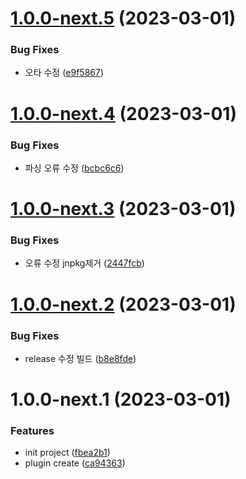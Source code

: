 # [1.0.0-next.5](https://github.com/jl917/vite-plugin-jsx-remove-attrs/compare/v1.0.0-next.4...v1.0.0-next.5) (2023-03-01)


### Bug Fixes

* 오타 수정 ([e9f5867](https://github.com/jl917/vite-plugin-jsx-remove-attrs/commit/e9f586732623f7c9fc590e88bd5f362c38ad5016))

# [1.0.0-next.4](https://github.com/jl917/vite-plugin-jsx-remove-attrs/compare/v1.0.0-next.3...v1.0.0-next.4) (2023-03-01)


### Bug Fixes

* 파싱 오류 수정 ([bcbc6c6](https://github.com/jl917/vite-plugin-jsx-remove-attrs/commit/bcbc6c6613f5b4c3c092de1a036d5ca1a960a292))

# [1.0.0-next.3](https://github.com/jl917/vite-plugin-jsx-remove-attrs/compare/v1.0.0-next.2...v1.0.0-next.3) (2023-03-01)


### Bug Fixes

* 오류 수정 jnpkg제거 ([2447fcb](https://github.com/jl917/vite-plugin-jsx-remove-attrs/commit/2447fcb0511a7291e5b9a82a9dc7f52f47cb28b1))

# [1.0.0-next.2](https://github.com/jl917/vite-plugin-jsx-remove-attrs/compare/v1.0.0-next.1...v1.0.0-next.2) (2023-03-01)


### Bug Fixes

* release 수정 빌드 ([b8e8fde](https://github.com/jl917/vite-plugin-jsx-remove-attrs/commit/b8e8fde6972f67225b755186f70b8453b363581f))

# 1.0.0-next.1 (2023-03-01)


### Features

* init project ([fbea2b1](https://github.com/jl917/vite-plugin-jsx-remove-attrs/commit/fbea2b1e7774a738aad804d6d73fb31f60885bc9))
* plugin create ([ca94363](https://github.com/jl917/vite-plugin-jsx-remove-attrs/commit/ca943631ecebc926a145d2feb61e7e02ff7b02d6))
